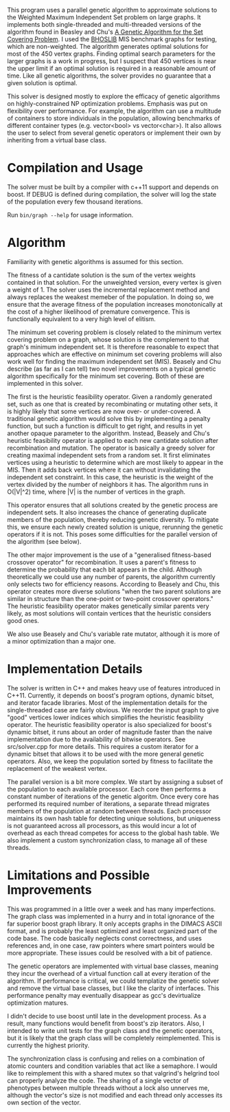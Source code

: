 This program uses a parallel genetic algorithm to approximate solutions
to the Weighted Maximum Independent Set problem on large graphs. It
implements both single-threaded and multi-threaded versions of the
algorithm found in Beasley and Chu's [A Genetic Algorithm for the Set
Covering
Problem](http://www.sciencedirect.com/science/article/pii/037722179500159X).
I used the
[BHOSLIB](http://www.nlsde.buaa.edu.cn/~kexu/benchmarks/graph-benchmarks.htm)
MIS benchmark graphs for testing, which are non-weighted. The algorithm
generates optimal solutions for most of the 450 vertex graphs. Finding
optimal search parameters for the larger graphs is a work in progress,
but I suspect that 450 vertices is near the upper limit if an optimal
solution is required in a reasonable amount of time. Like all genetic
algorithms, the solver provides no guarantee that a given solution is
optimal.

This solver is designed mostly to explore the efficacy of genetic
algorithms on highly-constrained NP optimization problems. Emphasis was
put on flexibility over performance. For example, the algorithm can use
a multitude of containers to store individuals in the population,
allowing benchmarks of different container types (e.g. vector&lt;bool&gt; vs
vector&lt;char&gt;). It also allows the user to select from several genetic
operators or implement their own by inheriting from a virtual base
class.

Compilation and Usage
=====================

The solver must be built by a compiler with c++11 support and depends on
boost. If DEBUG is defined during compilation, the solver will log the
state of the population every few thousand iterations.

Run `bin/graph --help` for usage information.

Algorithm
=========

Familiarity with genetic algorithms is assumed for this section.

The fitness of a cantidate solution is the sum of the vertex weights
contained in that solution. For the unweighted version, every vertex is
given a weight of 1. The solver uses the incremental replacement method
and always replaces the weakest memeber of the population. In doing so,
we ensure that the average fitness of the population increases
monotonically at the cost of a higher likelihood of premature
convergence. This is functionally equivalent to a very high level of
elitism.

The minimum set covering problem is closely related to the minimum
vertex covering problem on a graph, whose solution is the complement to
that graph's minimum independent set. It is therefore reasonable to
expect that approaches which are effective on minimum set covering
problems will also work well for finding the maximum independent set
(MIS). Beasely and Chu describe (as far as I can tell) two novel
improvements on a typical genetic algorithm specifically for the minimum
set covering. Both of these are implemented in this solver.

The first is the heuristic feasibility operator. Given a randomly
generated set, such as one that is created by recombinating or mutating
other sets, it is highly likely that some vertices are now over- or
under-covered. A traditional genetic algorithm would solve this by
implementing a penalty function, but such a function is difficult to get
right, and results in yet another opaque parameter to the algorithm.
Instead, Beasely and Chu's heuristic feasibility operator is applied to
each new cantidate solution after recombination and mutation. The
operator is basically a greedy solver for creating maximal independent
sets from a random set. It first eliminates vertices using a heuristic
to determine which are most likely to appear in the MIS. Then it adds
back vertices where it can without invalidating the independent set
constraint. In this case, the heuristic is the weight of the vertex
divided by the number of neighbors it has. The algorithm runs in
O(|V|^2) time, where |V| is the number of vertices in the graph.

This operator ensures that all solutions created by the genetic process
are independent sets. It also increases the chance of generating
duplicate members of the population, thereby reducing genetic diversity.
To mitigate this, we ensure each newly created solution is unique,
rerunning the genetic operators if it is not. This poses some
difficulties for the parallel version of the algorithm (see below).

The other major improvement is the use of a "generalised fitness-based
crossover operator" for recombination. It uses a parent's fitness to
determine the probability that each bit appears in the child. Although
theoretically we could use any number of parents, the algorithm
currently only selects two for efficiency reasons. According to Beasely
and Chu, this operator creates more diverse solutions "when the two
parent solutions are similar in structure than the one-point or
two-point crossover operators." The heuristic feasibility operator makes
genetically similar parents very likely, as most solutions will contain
vertices that the heuristic considers good ones.

We also use Beasely and Chu's variable rate mutator, although it is more
of a minor optimization than a major one.

Implementation Details
======================

The solver is written in C++ and makes heavy use of features introduced
in C++11. Currently, it depends on boost's program options, dynamic
bitset, and iterator facade libraries. Most of the implementation
details for the single-threaded case are fairly obvious. We reorder the
input graph to give "good" vertices lower indices which simplifies the
heuristic feasibility operator. The heuristic feasibility operator is
also specialized for boost's dynamic bitset, it runs about an order of
magnitude faster than the naive implementation due to the availability
of bitwise operators. See src/solver.cpp for more details. This requires
a custom iterator for a dynamic bitset that allows it to be used with
the more general genetic operators. Also, we keep the population sorted by
fitness to facilitate the replacement of the weakest vertex.

The parallel version is a bit more complex. We start by assigning a
subset of the population to each available processor. Each core then
performs a constant number of iterations of the genetic algoritm.  Once
every core has performed its required number of iterations, a separate
thread migrates members of the population at random between threads.
Each processor maintains its own hash table for detecting unique
solutions, but uniqueness is not guaranteed across all processors, as
this would incur a lot of overhead as each thread competes for access to
the global hash table. We also implement a custom synchronization class,
to manage all of these threads.

Limitations and Possible Improvements
=====================================

This was programmed in a little over a week and has many imperfections.
The graph class was implemented in a hurry and in total ignorance of the
far superior boost graph library. It only accepts graphs in the DIMACS
ASCII format, and is probably the least optimized and least organized
part of the code base. The code basically neglects const correctness,
and uses references and, in one case, raw pointers where smart pointers
would be more appropriate. These issues could be resolved with a bit of
patience.

The genetic operators are implemented with virtual base
classes, meaning they incur the overhead of a virtual function call at
every iteration of the algorithm. If performance is critical, we could
templatize the genetic solver and remove the virtual base classes, but I
like the clarity of interfaces. This performance penalty may eventually
disappear as gcc's devirtualize optimization matures.

I didn't decide to use boost until late in the development process. As a
result, many functions would benefit from boost's zip iterators. Also, I
intended to write unit tests for the graph class and the genetic
operators, but it is likely that the graph class will be completely
reimplemented. This is currently the highest priority.

The synchronization class is confusing and relies on a combination of
atomic counters and condition variables that act like a semaphore. I
would like to reimplement this with a shared mutex so that valgrind's
helgrind tool can properly analyze the code. The sharing of a single
vector of phenotypes between multiple threads without a lock also
unnerves me, although the vector's size is not modified and each thread
only accesses its own section of the vector.
